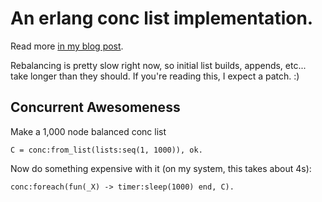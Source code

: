 # An erlang conc list implementation.

Read more [in my blog post][post].

[post]: http://dustin.github.com/2010/03/04/erlang-conc.html

Rebalancing is pretty slow right now, so initial list builds, appends,
etc... take longer than they should.  If you're reading this, I expect
a patch. :)

## Concurrent Awesomeness

Make a 1,000 node balanced conc list

    C = conc:from_list(lists:seq(1, 1000)), ok.

Now do something expensive with it (on my system, this takes about 4s):

    conc:foreach(fun(_X) -> timer:sleep(1000) end, C).
